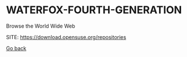 # WATERFOX-FOURTH-GENERATION
 
 Browse the World Wide Web
 
 SITE: https://download.opensuse.org/repositories

 [Go back](https://portable-linux-apps.github.io/apps.html)
